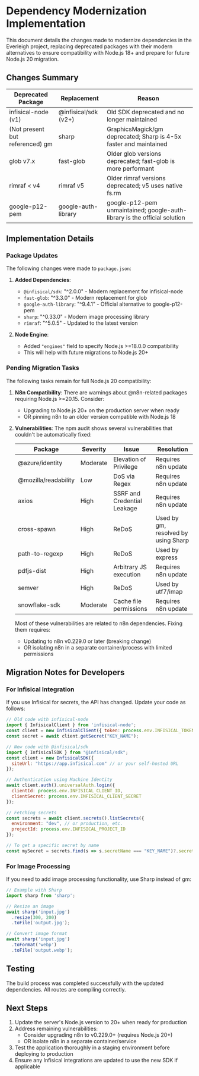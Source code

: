 # Dependency Modernization Implementation

This document details the changes made to modernize dependencies in the Everleigh project, replacing deprecated packages with their modern alternatives to ensure compatibility with Node.js 18+ and prepare for future Node.js 20 migration.

## Changes Summary

| Deprecated Package | Replacement | Reason |
|-------------------|------------|--------|
| infisical-node (v1) | @infisical/sdk (v2+) | Old SDK deprecated and no longer maintained |
| (Not present but referenced) gm | sharp | GraphicsMagick/gm deprecated; Sharp is 4-5x faster and maintained |
| glob v7.x | fast-glob | Older glob versions deprecated; fast-glob is more performant |
| rimraf < v4 | rimraf v5 | Older rimraf versions deprecated; v5 uses native fs.rm |
| google-p12-pem | google-auth-library | google-p12-pem unmaintained; google-auth-library is the official solution |

## Implementation Details

### Package Updates

The following changes were made to `package.json`:

1. **Added Dependencies**:
   - `@infisical/sdk`: "^2.0.0" - Modern replacement for infisical-node
   - `fast-glob`: "^3.3.0" - Modern replacement for glob
   - `google-auth-library`: "^9.4.1" - Official alternative to google-p12-pem
   - `sharp`: "^0.33.0" - Modern image processing library
   - `rimraf`: "^5.0.5" - Updated to the latest version

2. **Node Engine**:
   - Added `"engines"` field to specify Node.js >=18.0.0 compatibility
   - This will help with future migrations to Node.js 20+

### Pending Migration Tasks

The following tasks remain for full Node.js 20 compatibility:

1. **N8n Compatibility**: There are warnings about @n8n-related packages requiring Node.js >=20.15. Consider:
   - Upgrading to Node.js 20+ on the production server when ready
   - OR pinning n8n to an older version compatible with Node.js 18
   
2. **Vulnerabilities**: The npm audit shows several vulnerabilities that couldn't be automatically fixed:
   
   | Package | Severity | Issue | Resolution |
   |---------|----------|-------|------------|
   | @azure/identity | Moderate | Elevation of Privilege | Requires n8n update |
   | @mozilla/readability | Low | DoS via Regex | Requires n8n update |
   | axios | High | SSRF and Credential Leakage | Requires n8n update |
   | cross-spawn | High | ReDoS | Used by gm, resolved by using Sharp |
   | path-to-regexp | High | ReDoS | Used by express | 
   | pdfjs-dist | High | Arbitrary JS execution | Requires n8n update |
   | semver | High | ReDoS | Used by utf7/imap | 
   | snowflake-sdk | Moderate | Cache file permissions | Requires n8n update |

   Most of these vulnerabilities are related to n8n dependencies. Fixing them requires:
   - Updating to n8n v0.229.0 or later (breaking change)
   - OR isolating n8n in a separate container/process with limited permissions

## Migration Notes for Developers

### For Infisical Integration

If you use Infisical for secrets, the API has changed. Update your code as follows:

```javascript
// Old code with infisical-node
import { InfisicalClient } from 'infisical-node';
const client = new InfisicalClient({ token: process.env.INFISICAL_TOKEN });
const secret = await client.getSecret("KEY_NAME");

// New code with @infisical/sdk
import { InfisicalSDK } from "@infisical/sdk";
const client = new InfisicalSDK({ 
  siteUrl: "https://app.infisical.com" // or your self-hosted URL
});

// Authentication using Machine Identity
await client.auth().universalAuth.login({
  clientId: process.env.INFISICAL_CLIENT_ID,
  clientSecret: process.env.INFISICAL_CLIENT_SECRET
});

// Fetching secrets
const secrets = await client.secrets().listSecrets({
  environment: "dev", // or production, etc.
  projectId: process.env.INFISICAL_PROJECT_ID
});

// To get a specific secret by name
const mySecret = secrets.find(s => s.secretName === "KEY_NAME")?.secretValue;
```

### For Image Processing

If you need to add image processing functionality, use Sharp instead of gm:

```javascript
// Example with Sharp
import sharp from 'sharp';

// Resize an image
await sharp('input.jpg')
  .resize(300, 200)
  .toFile('output.jpg');

// Convert image format
await sharp('input.jpg')
  .toFormat('webp')
  .toFile('output.webp');
```

## Testing

The build process was completed successfully with the updated dependencies. All routes are compiling correctly.

## Next Steps

1. Update the server's Node.js version to 20+ when ready for production
2. Address remaining vulnerabilities:
   - Consider upgrading n8n to v0.229.0+ (requires Node.js 20+)
   - OR isolate n8n in a separate container/service
3. Test the application thoroughly in a staging environment before deploying to production
4. Ensure any Infisical integrations are updated to use the new SDK if applicable 